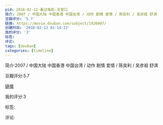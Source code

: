 ```yaml
---
pid: 2010-02-12-看过电影-天堂口
简介: 2007 / 中国大陆 中国香港 中国台湾 / 动作 剧情 爱情 / 陈奕利 / 吴彦祖 舒淇
豆瓣评分: '5.7'
链接: https://movie.douban.com/subject/1926007/
创建时间: '2010-02-12 01:14:22'
我的评分: '3'
标签:
评论:
tags: [douban]
categories: [timeline]
---
```

简介:2007 / 中国大陆 中国香港 中国台湾 / 动作 剧情 爱情 / 陈奕利 / 吴彦祖 舒淇

豆瓣评分:5.7

[链接](https://movie.douban.com/subject/1926007/)

我的评分:3

标签:

评论:

